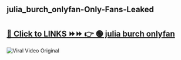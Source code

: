 
 ## julia_burch_onlyfan-Only-Fans-Leaked

# <h2><a href="https://clipsfans.com/julia_burch_onlyfan&ref=git">🔗 Click to LINKS ⏩⏩ 👉 🟢 julia burch onlyfan </a></h2>

<a href="https://clipsfans.com/julia_burch_onlyfan&ref=git" rel="nofollow" data-target="animated-image.originalLink"><img src="https://i.ibb.co.com/xMMVF88/686577567.gif" alt="Viral Video Original" style="max-width: 100%; display: inline-block;" data-target="animated-image.originalImage"></a>
